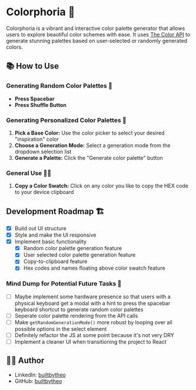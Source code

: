 # Colorphoria 🎨

Colorphoria is a vibrant and interactive color palette generator that allows users to explore beautiful color schemes with ease. It uses [The Color API](https://www.thecolorapi.com/) to generate stunning palettes based on user-selected or randomly generated colors.

## 📚 How to Use

### Generating Random Color Palettes 🔀

- **Press Spacebar**
- **Press Shuffle Button**

### Generating Personalized Color Palettes 👤

1. **Pick a Base Color:** Use the color picker to select your desired "inspiration" color
2. **Choose a Generation Mode:** Select a generation mode from the dropdown selection list
3. **Generate a Palette:** Click the "Generate color palette" button

### General Use 👨‍🏫

1. **Copy a Color Swatch:** Click on any color you like to copy the HEX code to your device clipboard

## Development Roadmap 🏗️

- [x] Build out UI structure
- [x] Style and make the UI responsive
- [x] Implement basic functionality
  - [x] Random color palette generation feature
  - [x] User selected color palette generation feature
  - [x] Copy-to-clipboard feature
  - [x] Hex codes and names floating above color swatch feature

### Mind Dump for Potential Future Tasks 🧠

- [ ] Maybe implement some hardware presence so that users with a physical keyboard get a modal with a hint to press the spacebar keyboard shortcut to generate random color palettes
- [ ] Seperate color palette rendering from the API calls
- [ ] Make `getRandomGenerationMode()` more robust by looping over all possible options in the select element
- [ ] Definitely refactor the JS at some point because it's not very DRY
- [ ] Implement a cleaner UI when transitioning the project to React

## 👨‍💻 Author

- LinkedIn: [builtbytheo](https://www.linkedin.com/in/builtbytheo/)
- GitHub: [builtbytheo](https://github.com/builtbytheo)

